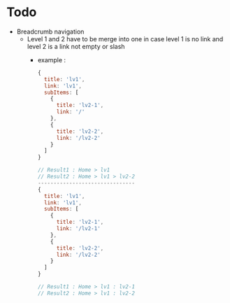 # Todo

- Breadcrumb navigation
  - Level 1 and 2 have to be merge into one in case level 1 is no link and level 2 is a link not empty or slash
    - example :

      ```javascript
      {
        title: 'lv1',
        link: 'lv1',
        subItems: [
          {
            title: 'lv2-1',
            link: '/'
          },
          {
            title: 'lv2-2',
            link: '/lv2-2'
          }
        ]
      }

      // Result1 : Home > lv1
      // Result2 : Home > lv1 > lv2-2
      -------------------------------
      {
        title: 'lv1',
        link: 'lv1',
        subItems: [
          {
            title: 'lv2-1',
            link: '/lv2-1'
          },
          {
            title: 'lv2-2',
            link: '/lv2-2'
          }
        ]
      }

      // Result1 : Home > lv1 : lv2-1
      // Result2 : Home > lv1 : lv2-2
      ```
